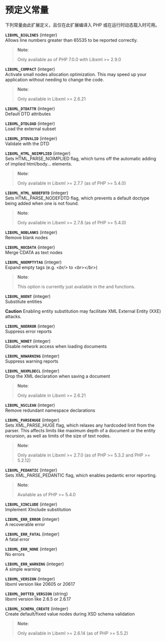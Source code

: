 预定义常量
==========

下列常量由此扩展定义，且仅在此扩展编译入 PHP 或在运行时动态载入时可用。

**`LIBXML_BIGLINES`** (<span class="type">integer</span>)  
<span class="simpara"> Allows line numbers greater than 65535 to be
reported correctly. </span>

> **Note**:
>
> Only available as of PHP 7.0.0 with Libxml \>= 2.9.0

**`LIBXML_COMPACT`** (<span class="type">integer</span>)  
<span class="simpara"> Activate small nodes allocation optimization.
This may speed up your application without needing to change the code.
</span>

> **Note**:
>
> Only available in Libxml \>= 2.6.21

**`LIBXML_DTDATTR`** (<span class="type">integer</span>)  
<span class="simpara"> Default DTD attributes </span>

**`LIBXML_DTDLOAD`** (<span class="type">integer</span>)  
<span class="simpara"> Load the external subset </span>

**`LIBXML_DTDVALID`** (<span class="type">integer</span>)  
<span class="simpara"> Validate with the DTD </span>

**`LIBXML_HTML_NOIMPLIED`** (<span class="type">integer</span>)  
<span class="simpara"> Sets HTML\_PARSE\_NOIMPLIED flag, which turns off
the automatic adding of implied html/body... elements. </span>

> **Note**:
>
> Only available in Libxml \>= 2.7.7 (as of PHP \>= 5.4.0)

**`LIBXML_HTML_NODEFDTD`** (<span class="type">integer</span>)  
<span class="simpara"> Sets HTML\_PARSE\_NODEFDTD flag, which prevents a
default doctype being added when one is not found. </span>

> **Note**:
>
> Only available in Libxml \>= 2.7.8 (as of PHP \>= 5.4.0)

**`LIBXML_NOBLANKS`** (<span class="type">integer</span>)  
<span class="simpara"> Remove blank nodes </span>

**`LIBXML_NOCDATA`** (<span class="type">integer</span>)  
<span class="simpara"> Merge CDATA as text nodes </span>

**`LIBXML_NOEMPTYTAG`** (<span class="type">integer</span>)  
<span class="simpara"> Expand empty tags (e.g. *\<br/\>* to
*\<br\>\</br\>*) </span>

> **Note**:
>
> This option is currently just available in the
> <a href="/class/domdocument.html#DOMDocument::save" class="xref"></a>
> and
> <a href="/class/domdocument.html#DOMDocument::saveXML" class="xref"></a>
> functions.

**`LIBXML_NOENT`** (<span class="type">integer</span>)  
<span class="simpara"> Substitute entities </span>

**Caution**
Enabling entity substitution may facilitate XML External Entity (XXE)
attacks.

**`LIBXML_NOERROR`** (<span class="type">integer</span>)  
<span class="simpara"> Suppress error reports </span>

**`LIBXML_NONET`** (<span class="type">integer</span>)  
<span class="simpara"> Disable network access when loading documents
</span>

**`LIBXML_NOWARNING`** (<span class="type">integer</span>)  
<span class="simpara"> Suppress warning reports </span>

**`LIBXML_NOXMLDECL`** (<span class="type">integer</span>)  
<span class="simpara"> Drop the XML declaration when saving a document
</span>

> **Note**:
>
> Only available in Libxml \>= 2.6.21

**`LIBXML_NSCLEAN`** (<span class="type">integer</span>)  
<span class="simpara"> Remove redundant namespace declarations </span>

**`LIBXML_PARSEHUGE`** (<span class="type">integer</span>)  
<span class="simpara"> Sets XML\_PARSE\_HUGE flag, which relaxes any
hardcoded limit from the parser. This affects limits like maximum depth
of a document or the entity recursion, as well as limits of the size of
text nodes. </span>

> **Note**:
>
> Only available in Libxml \>= 2.7.0 (as of PHP \>= 5.3.2 and PHP \>=
> 5.2.12)

**`LIBXML_PEDANTIC`** (<span class="type">integer</span>)  
<span class="simpara"> Sets XML\_PARSE\_PEDANTIC flag, which enables
pedantic error reporting. </span>

> **Note**:
>
> Available as of PHP \>= 5.4.0

**`LIBXML_XINCLUDE`** (<span class="type">integer</span>)  
<span class="simpara"> Implement XInclude substitution </span>

**`LIBXML_ERR_ERROR`** (<span class="type">integer</span>)  
<span class="simpara"> A recoverable error </span>

**`LIBXML_ERR_FATAL`** (<span class="type">integer</span>)  
<span class="simpara"> A fatal error </span>

**`LIBXML_ERR_NONE`** (<span class="type">integer</span>)  
<span class="simpara"> No errors </span>

**`LIBXML_ERR_WARNING`** (<span class="type">integer</span>)  
<span class="simpara"> A simple warning </span>

**`LIBXML_VERSION`** (<span class="type">integer</span>)  
<span class="simpara"> libxml version like 20605 or 20617 </span>

**`LIBXML_DOTTED_VERSION`** (<span class="type">string</span>)  
<span class="simpara"> libxml version like 2.6.5 or 2.6.17 </span>

**`LIBXML_SCHEMA_CREATE`** (<span class="type">integer</span>)  
<span class="simpara"> Create default/fixed value nodes during XSD
schema validation </span>

> **Note**:
>
> Only available in Libxml \>= 2.6.14 (as of PHP \>= 5.5.2)
